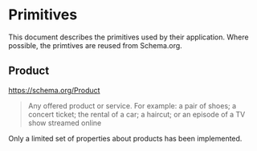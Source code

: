 # Primitives

This document describes the primitives used by their application. Where possible, the primtives are reused from
Schema.org.

## Product

https://schema.org/Product

> Any offered product or service. For example: a pair of shoes; a concert ticket; the rental of a car; a haircut; or 
> an episode of a TV show streamed online

Only a limited set of properties about products has been implemented.